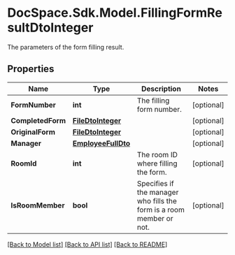 # DocSpace.Sdk.Model.FillingFormResultDtoInteger
The parameters of the form filling result.

## Properties

Name | Type | Description | Notes
------------ | ------------- | ------------- | -------------
**FormNumber** | **int** | The filling form number. | [optional] 
**CompletedForm** | [**FileDtoInteger**](FileDtoInteger.md) |  | [optional] 
**OriginalForm** | [**FileDtoInteger**](FileDtoInteger.md) |  | [optional] 
**Manager** | [**EmployeeFullDto**](EmployeeFullDto.md) |  | [optional] 
**RoomId** | **int** | The room ID where filling the form. | [optional] 
**IsRoomMember** | **bool** | Specifies if the manager who fills the form is a room member or not. | [optional] 

[[Back to Model list]](../README.md#documentation-for-models) [[Back to API list]](../README.md#documentation-for-api-endpoints) [[Back to README]](../README.md)

